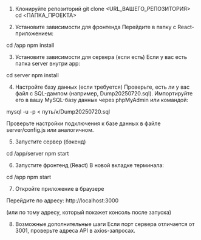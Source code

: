 
1. Клонируйте репозиторий
git clone <URL_ВАШЕГО_РЕПОЗИТОРИЯ>
cd <ПАПКА_ПРОЕКТА>

2. Установите зависимости для фронтенда
Перейдите в папку с React-приложением:

cd /app
npm install

3. Установите зависимости для сервера (если есть)
Если у вас есть папка server внутри app:

cd server
npm install

4. Настройте базу данных (если требуется)
Проверьте, есть ли у вас файл с SQL-дампом (например, Dump20250720.sql).
Импортируйте его в вашу MySQL-базу данных через phpMyAdmin или командой:

mysql -u <user> -p <database> < путь/к/Dump20250720.sql

Проверьте настройки подключения к базе данных в файле server/config.js или аналогичном.

5. Запустите сервер (бэкенд)

cd /app/server
npm start

6. Запустите фронтенд (React)
В новой вкладке терминала:

cd /app
npm start


7. Откройте приложение в браузере

Перейдите по адресу:
http://localhost:3000

(или по тому адресу, который покажет консоль после запуска)

8. Возможные дополнительные шаги
Если порт сервера отличается от 3001, проверьте адреса API в axios-запросах.

